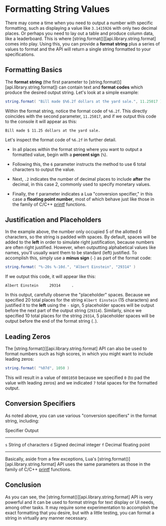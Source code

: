 # Formatting String Values

There may come a time when you need to output a number with specific formatting, such as displaying a value like `3.1415926` with only two decimal places. Or perhaps you need to lay out a table and produce column data, like a leaderboard. This is where [string.format()][api.library.string.format] comes into play. Using this, you can provide a __format&nbsp;string__ plus a series of values to format and the API will return a single string formatted to your specifications.


## Formatting Basics

The __format&nbsp;string__ (the&nbsp;first parameter to&nbsp;[string.format()][api.library.string.format]) can contain text and __format&nbsp;codes__ which produce the desired output string. Let's look at a simple example:

``````lua
string.format( "Bill made $%6.2f dollars at the yard sale.", 11.25017 )
``````

Within the format string, notice the format code of `%6.2f`. This directly coincides with the second parameter, `11.25017`, and if we output this code to the console it will appear as this:

``````
Bill made $ 11.25 dollars at the yard sale.
``````

Let's inspect the format code of `%6.2f` in further detail.

* In all places within the format string where you want to output a formatted value, begin with a __percent&nbsp;sign__ (`%`).

* Following this, the `6` parameter instructs the method to use 6 total characters to output the value.

* Next, `.2` indicates the number of decimal places to include __after__ the decimal, in&nbsp;this case&nbsp;2, commonly used to specify monetary values.

* Finally, the `f` parameter indicates a Lua "conversion&nbsp;specifier," in this case a __floating&nbsp;point&nbsp;number__, most of which behave just like those in the family of C/C++ [printf](http://www.cplusplus.com/reference/clibrary/cstdio/printf/) functions.


## Justification and Placeholders

In the example above, the number only occupied 5 of the allotted 6 characters, so the string is padded with spaces. By default, spaces will be added to the __left__ in order to simulate right justification, because numbers are often right justified. However, when outputting alphabetical values like names, you'll usually want them to be standard (left) justified. To accomplish this, simply use a __minus&nbsp;sign__ (`-`) as part of the format code:

``````lua
string.format( "%-20s %-10d.", "Albert Einstein", "29314" )
``````

If we output this code, it will appear like this:

``````
Albert Einstein     29314     .
``````

In this output, carefully observe the "placeholder" spaces. Because we specified 20 total places for the string <nobr>`Albert Einstein`</nobr> (15&nbsp;characters) and justified it to the __left__ using the `-` sign, 5&nbsp;placeholder spaces will be output before the next part of the output string (`29314`). Similarly, since we specified 10 total places for the string `29314`, 5&nbsp;placeholder spaces will be output before the end of the <nobr>format string (`.`)</nobr>.


## Leading Zeros

The [string.format()][api.library.string.format] API can also be used to format numbers such as high scores, in which you might want to include leading zeros:

``````lua
string.format( "%07d", 1050 )
``````

This will result in a value of `0001050` because we specified `0` (to&nbsp;pad the value with leading&nbsp;zeros) and we indicated `7` total spaces for the formatted output.


## Conversion Specifiers

As noted above, you can use various "conversion&nbsp;specifiers" in the format string, including:

<div class="inner-table">

 Specifier		Output
--------------	------------------
 `s`			<nobr>String of characters</nobr>
 `d`			<nobr>Signed decimal integer</nobr>
 `f`			<nobr>Decimal floating point</nobr>
--------------	------------------

</div>

Basically, aside from a few exceptions, Lua's [string.format()][api.library.string.format] API uses the same parameters as those in the family of C/C++ [printf](http://www.cplusplus.com/reference/clibrary/cstdio/printf/) functions.


## Conclusion

As you can see, the [string.format()][api.library.string.format] API is very powerful and it can be used to format strings for text display or UI needs, among other tasks. It may require some experimentation to accomplish the exact formatting that you desire, but with a little testing, you can format a string in virtually any manner necessary.
